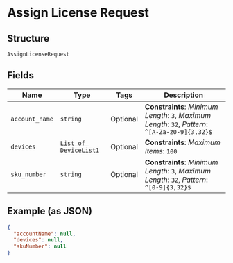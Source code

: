 
# Assign License Request

## Structure

`AssignLicenseRequest`

## Fields

| Name | Type | Tags | Description |
|  --- | --- | --- | --- |
| `account_name` | `string` | Optional | **Constraints**: *Minimum Length*: `3`, *Maximum Length*: `32`, *Pattern*: `^[A-Za-z0-9]{3,32}$` |
| `devices` | [`List of DeviceList1`](../../doc/models/device-list-1.md) | Optional | **Constraints**: *Maximum Items*: `100` |
| `sku_number` | `string` | Optional | **Constraints**: *Minimum Length*: `3`, *Maximum Length*: `32`, *Pattern*: `^[0-9]{3,32}$` |

## Example (as JSON)

```json
{
  "accountName": null,
  "devices": null,
  "skuNumber": null
}
```

